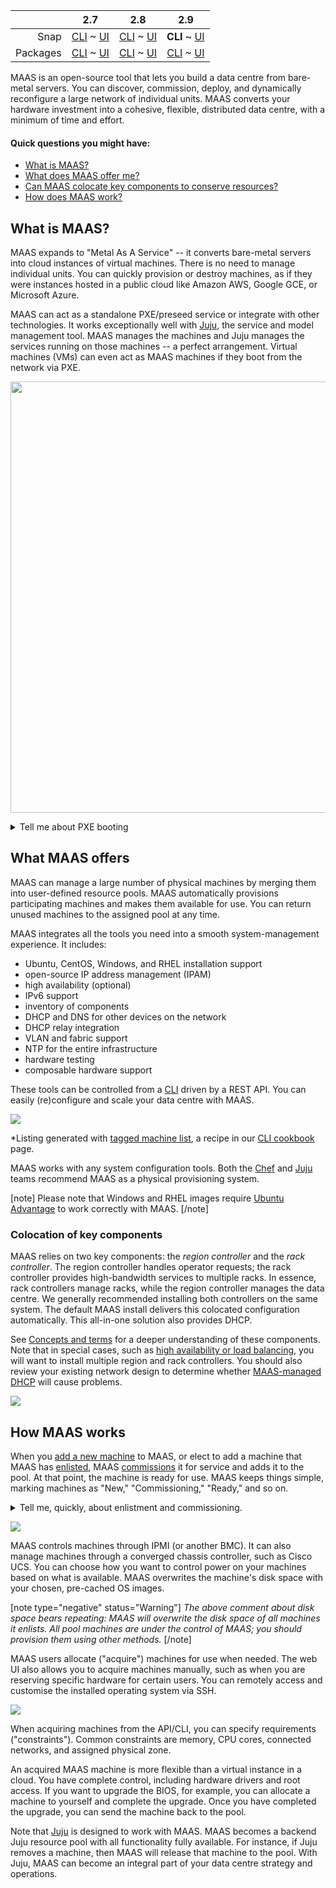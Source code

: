 <!-- snap-2-7-cli
||2.7|2.8|2.9|
|-----:|:-----:|:-----:|:-----:|
|Snap|**CLI** ~ [UI](/t/about-maas-snap-2-7-ui/2263)|[CLI](/t/about-maas-snap-2-8-cli/2264) ~ [UI](/t/about-maas-snap-2-8-ui/2265)|[CLI](/t/about-maas-snap-2-9-cli/2266) ~ [UI](/t/about-maas-snap-2-9-ui/2267)|
|Packages|[CLI](/t/about-maas-deb-2-7-cli/2268) ~ [UI](/t/about-maas-deb-2-7-ui/2269)|[CLI](/t/about-maas-deb-2-8-cli/2270) ~ [UI](/t/about-maas-deb-2-8-ui/2271)|[CLI](/t/about-maas-deb-2-9-cli/2272) ~ [UI](/t/about-maas-deb-2-9-ui/2273)|
snap-2-7-cli  -->

<!-- deb-2-7-cli
|| 2.7 | 2.8 | 2.9|
|-----:|:-----:|:-----:|:-----:|
|Snap|[CLI](about-maas-snap-2-7-cli/2262) ~ [UI](/t/about-maas-snap-2-7-ui/2263) |[CLI](/t/about-maas-snap-2-8-cli/2264) ~ [UI](/t/about-maas-snap-2-8-ui/2265) |[CLI](/t/about-maas-snap-2-9-cli/2266) ~ [UI](/t/about-maas-snap-2-9-ui/2267)|
|Packages|**CLI** ~  [UI](/t/about-maas-deb-2-7-ui/2269)|[CLI](/t/about-maas-deb-2-8-cli/2270) ~ [UI](/t/about-maas-deb-2-8-ui/2271)|[CLI](/t/about-maas-deb-2-9-cli/2272) ~ [UI](/t/about-maas-deb-2-9-ui/2273)|
deb-2-7-cli -->

<!-- snap-2-7-ui
|| 2.7 | 2.8 | 2.9|
|-----:|:-----:|:-----:|:-----:|
|Snap|[CLI](/t/about-maas-snap-2-7-cli/2262) ~ **UI**|[CLI](/t/about-maas-snap-2-8-cli/2264) ~ [UI](/t/about-maas-snap-2-8-ui/2265)|[CLI](/t/about-maas-snap-2-9-cli/2266) ~ [UI](/t/about-maas-snap-2-9-ui/2267)|
|Packages|[CLI](/t/about-maas-deb-2-7-cli/2268) ~ [UI](/t/about-maas-deb-2-7-ui/2269)|[CLI](/t/about-maas-deb-2-8-cli/2270) ~ [UI](/t/about-maas-deb-2-8-ui/2271)|[CLI](/t/about-maas-deb-2-9-cli/2272) ~ [UI](/t/about-maas-deb-2-9-ui/2273)|
snap-2-7-ui -->

<!-- deb-2-8-cli
|| 2.7 | 2.8 | 2.9|
|-----:|:-----:|:-----:|:-----:|
|Snap|[CLI](about-maas-snap-2-7-cli/2262) ~ [UI](/t/about-maas-snap-2-7-ui/2263) |[CLI](/t/about-maas-snap-2-8-cli/2264) ~ [UI](/t/about-maas-snap-2-8-ui/2265) |[CLI](/t/about-maas-snap-2-9-cli/2266) ~ [UI](/t/about-maas-snap-2-9-ui/2267)|
|Packages|[CLI](/t/about-maas-deb-2-7-cli/2268) ~  [UI](/t/about-maas-deb-2-7-ui/2269)|**CLI** ~ [UI](/t/about-maas-deb-2-8-ui/2271)|[CLI](/t/about-maas-deb-2-9-cli/2272) ~ [UI](/t/about-maas-deb-2-9-ui/2273)|
deb-2-8-cli -->

<!-- deb-2-7-ui
|| 2.7 | 2.8 | 2.9|
|-----:|:-----:|:-----:|:-----:|
|Snap|[CLI](about-maas-snap-2-7-cli/2262) ~ [UI](/t/about-maas-snap-2-7-ui/2263)|[CLI](/t/about-maas-snap-2-8-cli/2264) ~ [UI](/t/about-maas-snap-2-8-ui/2265)|[CLI](/t/about-maas-snap-2-9-cli/2266) ~ [UI](/t/about-maas-snap-2-9-ui/2267)|
|Packages|[CLI](/t/about-maas-deb-2-7-cli/2268) ~ **UI**|[CLI](/t/about-maas-deb-2-8-cli/2270) ~ [UI](/t/about-maas-deb-2-8-ui/2271)|[CLI](/t/about-maas-deb-2-9-cli/2272) ~ [UI](/t/about-maas-deb-2-9-ui/2273)|
deb-2-7-ui -->

<!-- snap-2-8-cli
|| 2.7 | 2.8 | 2.9|
|-----:|:-----:|:-----:|:-----:|
|Snap|[CLI](/t/about-maas-snap-2-7-cli/2262) ~ [UI](/t/about-maas-snap-2-7-ui/2263) | **CLI** ~ [UI](/t/about-maas-snap-2-8-ui/2265) |[CLI](/t/about-maas-snap-2-9-cli/2266) ~ [UI](/t/about-maas-snap-2-9-ui/2267) |
|Packages|[CLI](/t/about-maas-deb-2-7-cli/2268) ~ [UI](/t/about-maas-deb-2-7-ui/2269) |[CLI](/t/about-maas-deb-2-8-cli/2270) ~ [UI](/t/about-maas-deb-2-8-ui/2271) |[CLI](/t/about-maas-deb-2-9-cli/2272) ~ [UI](/t/about-maas-deb-2-9-ui/2273) |
snap-2-8-cli -->

<!-- snap-2-8-ui
|| 2.7 | 2.8 | 2.9|
|-----:|:-----:|:-----:|:-----:|
|Snap|[CLI](/t/about-maas-snap-2-7-cli/2262) ~ [UI](/t/about-maas-snap-2-7-ui/2263)|[CLI](/t/about-maas-snap-2-8-cli/2264) ~ **UI**|[CLI](/t/about-maas-snap-2-9-cli/2266) ~ [UI](/t/about-maas-snap-2-9-ui/2267)|
|Packages|[CLI](/t/about-maas-deb-2-7-cli/2268) ~ [UI](/t/about-maas-deb-2-7-ui/2269)|[CLI](/t/about-maas-deb-2-8-cli/2270) ~ [UI](/t/about-maas-deb-2-8-ui/2271)|[CLI](/t/about-maas-deb-2-9-cli/2272) ~ [UI](/t/about-maas-deb-2-9-ui/2273)|
snap-2-8-ui -->

<!-- deb-2-8-ui
|| 2.7 | 2.8 | 2.9|
|-----:|:-----:|:-----:|:-----:|
|Snap|[CLI](/t/about-maas-snap-2-7-cli/2262) ~ [UI](/t/about-maas-snap-2-7-ui/2263)|[CLI](/t/about-maas-snap-2-8-cli/2264) ~ [UI](/t/about-maas-snap-2-8-ui/2265)|[CLI](/t/about-maas-snap-2-9-cli/2266) ~ [UI](/t/about-maas-snap-2-9-ui/2267)|
|Packages|[CLI](/t/about-maas-deb-2-7-cli/2268) ~ [UI](/t/about-maas-deb-2-7-ui/2269)|[CLI](/t/about-maas-deb-2-8-cli/2270) ~ **UI**|[CLI](/t/about-maas-deb-2-9-cli/2272) ~ [UI](/t/about-maas-deb-2-9-ui/2273)|
deb-2-8-ui -->

|| 2.7 | 2.8 | 2.9|
|-----:|:-----:|:-----:|:-----:|
|Snap|[CLI](/t/about-maas-snap-2-7-cli/2262) ~ [UI](/t/about-maas-snap-2-7-ui/2263)|[CLI](/t/about-maas-snap-2-8-cli/2264) ~ [UI](/t/about-maas-snap-2-8-ui/2265)|**CLI** ~  [UI](/t/about-maas-snap-2-9-ui/2267)|
|Packages|[CLI](/t/about-maas-deb-2-7-cli/2268) ~ [UI](/t/about-maas-deb-2-7-ui/2269)|[CLI](/t/about-maas-deb-2-8-cli/2270) ~ [UI](/t/about-maas-deb-2-8-ui/2271)|[CLI](/t/about-maas-deb-2-9-cli/2272) ~ [UI](/t/about-maas-deb-2-9-ui/2273)|

<!-- snap-2-9-ui
|| 2.7 | 2.8 | 2.9|
|-----:|:-----:|:-----:|:-----:|
|Snap|[CLI](/t/about-maas-snap-2-7-cli/2262) ~ [UI](/t/about-maas-snap-2-7-ui/2263)|[CLI](/t/about-maas-snap-2-8-cli/2264) ~ [UI](/t/about-maas-snap-2-8-ui/2265)|[CLI](/t/about-maas-snap-2-9-cli/2266) ~ **UI**|
|Packages|[CLI](/t/about-maas-deb-2-7-cli/2268) ~ [UI](/t/about-maas-deb-2-7-ui/2269)|[CLI](/t/about-maas-deb-2-8-cli/2270) ~ [UI](/t/about-maas-deb-2-8-ui/2271)|[CLI](/t/about-maas-deb-2-9-cli/2272) ~ [UI](/t/about-maas-deb-2-9-ui/2273)|
snap-2-9-ui -->

<!-- deb-2-9-cli
|| 2.7 | 2.8 | 2.9|
|-----:|:-----:|:-----:|:-----:|
|Snap|[CLI](/t/about-maas-snap-2-7-cli/2262) ~ [UI](/t/about-maas-snap-2-7-ui/2263)|[CLI](/t/about-maas-snap-2-8-cli/2264) ~ [UI](/t/about-maas-snap-2-8-ui/2265)|[CLI](/t/about-maas-snap-2-9-cli/2266) ~ [UI](/t/about-maas-snap-2-9-ui/2267)|
|Packages|[CLI](/t/about-maas-deb-2-7-cli/2268) ~ [UI](/t/about-maas-deb-2-7-ui/2269)|[CLI](/t/about-maas-deb-2-8-cli/2270) ~ [UI](/t/about-maas-deb-2-8-ui/2271)|**CLI** ~  [UI](/t/about-maas-deb-2-9-ui/2273)|
deb-2-9-cli -->

<!-- deb-2-9-ui
|| 2.7 | 2.8 | 2.9|
|-----:|:-----:|:-----:|:-----:|
|Snap|[CLI](/t/about-maas-snap-2-7-cli/2262) ~ [UI](/t/about-maas-snap-2-7-ui/2263)|[CLI](/t/about-maas-snap-2-8-cli/2264) ~ [UI](/t/about-maas-snap-2-8-ui/2265)|[CLI](/t/about-maas-snap-2-9-cli/2266) ~ [UI](/t/about-maas-snap-2-9-ui/2267)|
|Packages|[CLI](/t/about-maas-deb-2-7-cli/2268) ~ [UI](/t/about-maas-deb-2-7-ui/2269)|[CLI](/t/about-maas-deb-2-8-cli/2270) ~ [UI](/t/about-maas-deb-2-8-ui/2271)|[CLI](/t/about-maas-deb-2-9-cli/2272) ~ **UI**|
deb-2-9-ui -->

MAAS is an open-source tool that lets you build a data centre from bare-metal servers. You can discover, commission, deploy, and dynamically reconfigure a large network of individual units.  MAAS converts your hardware investment into a cohesive, flexible, distributed data centre, with a minimum of time and effort.

#### Quick questions you might have:

* [What is MAAS?](#heading--what-is-maas)
* [What does MAAS offer me?](#heading--what-maas-offers)
* [Can MAAS colocate key components to conserve  resources?](#heading--colocation-of-key-components)
* [How does MAAS work?](#heading--how-maas-works)

<h2 id="heading--what-is-maas">What is MAAS?</h2>

MAAS expands to "Metal As A Service" -- it converts bare-metal servers into cloud instances of virtual machines. There is no need to manage individual units. You can quickly provision or destroy machines, as if they were instances hosted in a public cloud like Amazon AWS, Google GCE, or Microsoft Azure.

MAAS can act as a standalone PXE/preseed service or integrate with other technologies. It works exceptionally well with [Juju](https://jaas.ai/docs/maas-cloud), the service and model management tool. MAAS manages the machines and Juju manages the services running on those machines -- a perfect arrangement.  Virtual machines (VMs) can even act as MAAS machines if they boot from the network via PXE.

<a href="https://discourse.maas.io/uploads/default/original/1X/d19eff9ef45c554d085ee1d657e4ddd810eac6df.jpeg" target="_blank"><img width="690" src="https://discourse.maas.io/uploads/default/original/1X/d19eff9ef45c554d085ee1d657e4ddd810eac6df.jpeg"></a>

<details><summary>Tell me about PXE booting</summary>

PXE stands for "Preboot Execution Environment," usually pronounced "pixie."  The term refers to a way of booting an OS image (or other software assembly) downloaded to a client via a NIC.  The NIC must be PXE-capable for this to work.  Many NICs can be configured to support PXE boot with a software switch.

</details>

<h2 id="heading--what-maas-offers">What MAAS offers</h2>

MAAS can manage a large number of physical machines by merging them into user-defined resource pools. MAAS automatically provisions participating machines and makes them available for use. You can return unused machines to the assigned pool at any time. 

MAAS integrates all the tools you need into a smooth system-management experience. It includes:

<!-- deb-2-7-ui deb-2-8-ui deb-2-9-ui snap-2-7-ui snap-2-8-ui snap-2-9-ui 
- web UI (optimised for mobile devices)
- Ubuntu, CentOS, Windows, and RHEL installation support
- open-source IP address management (IPAM)
- full API/CLI support
- high availability (optional)
- IPv6 support
- inventory of components
- DHCP and DNS for other devices on the network
- DHCP relay integration
- VLAN and fabric support
- NTP for the entire infrastructure
- hardware testing
- composable hardware support

These tools can be controlled from a responsive web UI.  You can easily (re)configure and scale your data centre with MAAS.

<a href="https://discourse.maas.io/uploads/default/original/1X/00968a71b82ce01c45ae3b345ed6b1270d0927bf.jpeg" target = "_blank"><img src="https://discourse.maas.io/uploads/default/original/1X/00968a71b82ce01c45ae3b345ed6b1270d0927bf.jpeg"></a> 

deb-2-7-ui deb-2-8-ui deb-2-9-ui snap-2-7-ui snap-2-8-ui snap-2-9-ui -->

- Ubuntu, CentOS, Windows, and RHEL installation support
- open-source IP address management (IPAM)
- high availability (optional)
- IPv6 support
- inventory of components
- DHCP and DNS for other devices on the network
- DHCP relay integration
- VLAN and fabric support
- NTP for the entire infrastructure
- hardware testing
- composable hardware support

These tools can be controlled from a [CLI](/t/maas-cli/802) driven by a REST API.  You can easily (re)configure and scale your data centre with MAAS.

<a href="https://discourse.maas.io/uploads/default/original/1X/40fdae53957095e5a830458dc5c7a62ea5d78c10.jpeg" target = "_blank"><img src="https://discourse.maas.io/uploads/default/original/1X/40fdae53957095e5a830458dc5c7a62ea5d78c10.jpeg"></a> 

*Listing generated with [tagged machine list](/t/the-cli-cookbook/2218#heading--lsmm-t), a recipe in our [CLI cookbook](/t/the-cli-cookbook/2218) page.

MAAS works with any system configuration tools. Both the [Chef](https://www.chef.io/chef) and [Juju](https://jaas.ai/) teams recommend MAAS as a physical provisioning system.

[note]
Please note that Windows and RHEL images require [Ubuntu Advantage](https://www.ubuntu.com/support) to work correctly with MAAS.
[/note]

<h3 id="heading--colocation-of-key-components">Colocation of key components</h3>

MAAS relies on two key components: the *region controller* and the *rack controller*. The region controller handles operator requests; the rack controller provides high-bandwidth services to multiple racks. In essence, rack controllers manage racks, while the region controller manages the data centre. We generally recommended installing both controllers on the same system.  The default MAAS install delivers this colocated configuration automatically. This all-in-one solution also provides DHCP. 

<!-- deb-2-7-cli
See [Concepts and terms](/t/concepts-and-terms/785#heading--controllers) for a deeper understanding of these components. Note that in special cases, such as [high availability or load balancing](/t/high-availability-deb-2-7-cli/2688), you will want to install multiple region and rack controllers.  You should also review your existing network design to determine whether [MAAS-managed DHCP](/t/managing-dhcp-deb-2-7-cli/2904) will cause problems.
deb-2-7-cli  -->

<!-- deb-2-7-ui
See [Concepts and terms](/t/concepts-and-terms/785#heading--controllers) for a deeper understanding of these components. Note that in special cases, such as [high availability or load balancing](/t/high-availability-deb-2-7-ui/2689), you will want to install multiple region and rack controllers.  You should also review your existing network design to determine whether [MAAS-managed DHCP](/t/managing-dhcp-deb-2-7-ui/2905) will cause problems.
deb-2-7-ui  -->

<!-- deb-2-8-cli
See [Concepts and terms](/t/concepts-and-terms/785#heading--controllers) for a deeper understanding of these components. Note that in special cases, such as [high availability or load balancing](/t/high-availability-deb-2-8-cli/2690), you will want to install multiple region and rack controllers.  You should also review your existing network design to determine whether [MAAS-managed DHCP](/t/managing-dhcp-deb-2-8-cli/2906) will cause problems.
deb-2-8-cli  -->

<!-- deb-2-8-ui
See [Concepts and terms](/t/concepts-and-terms/785#heading--controllers) for a deeper understanding of these components. Note that in special cases, such as [high availability or load balancing](/t/high-availability-deb-2-8-ui/2691), you will want to install multiple region and rack controllers.  You should also review your existing network design to determine whether [MAAS-managed DHCP](/t/managing-dhcp-deb-2-8-ui/2907) will cause problems.
deb-2-8-ui  -->

<!-- deb-2-9-cli
See [Concepts and terms](/t/concepts-and-terms/785#heading--controllers) for a deeper understanding of these components. Note that in special cases, such as [high availability or load balancing](/t/high-availability-deb-2-9-cli/2692), you will want to install multiple region and rack controllers.  You should also review your existing network design to determine whether [MAAS-managed DHCP](/t/managing-dhcp-deb-2-9-cli/2908) will cause problems.
deb-2-9-cli  -->

<!-- deb-2-9-ui
See [Concepts and terms](/t/concepts-and-terms/785#heading--controllers) for a deeper understanding of these components. Note that in special cases, such as [high availability or load balancing](/t/high-availability-deb-2-9-ui/2693), you will want to install multiple region and rack controllers.  You should also review your existing network design to determine whether [MAAS-managed DHCP](/t/managing-dhcp-deb-2-9-ui/2909) will cause problems.
deb-2-9-ui  -->

<!-- snap-2-7-cli
See [Concepts and terms](/t/concepts-and-terms/785#heading--controllers) for a deeper understanding of these components. Note that in special cases, such as [high availability or load balancing](/t/high-availability-snap-2-7-cli/2682), you will want to install multiple region and rack controllers.  You should also review your existing network design to determine whether [MAAS-managed DHCP](/t/managing-dhcp-snap-2-7-cli/2898) will cause problems.
snap-2-7-cli  -->

<!-- snap-2-7-ui
See [Concepts and terms](/t/concepts-and-terms/785#heading--controllers) for a deeper understanding of these components. Note that in special cases, such as [high availability or load balancing](/t/high-availability-snap-2-7-ui/2683), you will want to install multiple region and rack controllers.  You should also review your existing network design to determine whether [MAAS-managed DHCP](/t/managing-dhcp-snap-2-7-ui/2899) will cause problems.
snap-2-7-ui  -->

<!-- snap-2-8-cli
See [Concepts and terms](/t/concepts-and-terms/785#heading--controllers) for a deeper understanding of these components. Note that in special cases, such as [high availability or load balancing](/t/high-availability-snap-2-8-cli/2684), you will want to install multiple region and rack controllers.  You should also review your existing network design to determine whether [MAAS-managed DHCP](/t/managing-dhcp-snap-2-8-cli/2900) will cause problems.
snap-2-8-cli  -->

<!-- snap-2-8-ui
See [Concepts and terms](/t/concepts-and-terms/785#heading--controllers) for a deeper understanding of these components. Note that in special cases, such as [high availability or load balancing](/t/high-availability-snap-2-8-ui/2685), you will want to install multiple region and rack controllers.  You should also review your existing network design to determine whether [MAAS-managed DHCP](/t/managing-dhcp-snap-2-8-ui/2901) will cause problems.
snap-2-8-ui  -->

See [Concepts and terms](/t/concepts-and-terms/785#heading--controllers) for a deeper understanding of these components. Note that in special cases, such as [high availability or load balancing](/t/high-availability-snap-2-9-cli/2686), you will want to install multiple region and rack controllers.  You should also review your existing network design to determine whether [MAAS-managed DHCP](/t/managing-dhcp-snap-2-9-cli/2902) will cause problems.

<!-- snap-2-9-ui
See [Concepts and terms](/t/concepts-and-terms/785#heading--controllers) for a deeper understanding of these components. Note that in special cases, such as [high availability or load balancing](/t/high-availability-snap-2-9-ui/2687), you will want to install multiple region and rack controllers.  You should also review your existing network design to determine whether [MAAS-managed DHCP](/t/managing-dhcp-snap-2-9-ui/2903) will cause problems.
snap-2-9-ui  -->

<a href="https://discourse.maas.io/uploads/default/original/1X/3ad2b128fbc034e9f575f21c0415a6e6c55baea3.jpeg" target = "_blank"><img src="https://discourse.maas.io/uploads/default/original/1X/3ad2b128fbc034e9f575f21c0415a6e6c55baea3.jpeg"></a>

<h2 id="heading--how-maas-works">How MAAS works</h2>

<!-- deb-2-7-cli
When you [add a new machine](/t/add-machines-deb-2-7-cli/2280#heading--add-a-node-manually) to MAAS, or elect to add a machine that MAAS has [enlisted](/t/add-machines-deb-2-7-cli/2280#heading--enlistment), MAAS [commissions](/t/commission-machines-deb-2-7-cli/2472) it for service and adds it to the pool.  At that point, the machine is ready for use. MAAS keeps things simple, marking machines as "New," "Commissioning," "Ready," and so on.
deb-2-7-cli  -->

<!-- deb-2-7-ui
When you [add a new machine](/t/add-machines-deb-2-7-ui/2281#heading--add-a-node-manually) to MAAS, or elect to add a machine that MAAS has [enlisted](/t/add-machines-deb-2-7-ui/2281#heading--enlistment), MAAS [commissions](/t/commission-machines-deb-2-7-ui/2473) it for service and adds it to the pool.  At that point, the machine is ready for use. MAAS keeps things simple, marking machines as "New," "Commissioning," "Ready," and so on.
deb-2-7-ui  -->

<!-- deb-2-8-cli
When you [add a new machine](/t/add-machines-deb-2-8-cli/2282#heading--add-a-node-manually) to MAAS, or elect to add a machine that MAAS has [enlisted](/t/add-machines-deb-2-8-cli/2282#heading--enlistment), MAAS [commissions](/t/commission-machines-deb-2-8-cli/2474) it for service and adds it to the pool.  At that point, the machine is ready for use. MAAS keeps things simple, marking machines as "New," "Commissioning," "Ready," and so on.
deb-2-8-cli  -->

<!-- deb-2-8-ui
When you [add a new machine](/t/add-machines-deb-2-8-ui/2283#heading--add-a-node-manually) to MAAS, or elect to add a machine that MAAS has [enlisted](/t/add-machines-deb-2-8-ui/2283#heading--enlistment), MAAS [commissions](/t/commission-machines-deb-2-8-ui/2475) it for service and adds it to the pool.  At that point, the machine is ready for use. MAAS keeps things simple, marking machines as "New," "Commissioning," "Ready," and so on.
deb-2-8-ui  -->

<!-- deb-2-9-cli
When you [add a new machine](/t/add-machines-deb-2-9-cli/2284#heading--add-a-node-manually) to MAAS, or elect to add a machine that MAAS has [enlisted](/t/add-machines-deb-2-9-cli/2284#heading--enlistment), MAAS [commissions](/t/commission-machines-deb-2-9-cli/2476) it for service and adds it to the pool.  At that point, the machine is ready for use. MAAS keeps things simple, marking machines as "New," "Commissioning," "Ready," and so on.
deb-2-9-cli  -->

<!-- deb-2-9-ui
When you [add a new machine](/t/add-machines-deb-2-9-ui/2285#heading--add-a-node-manually) to MAAS, or elect to add a machine that MAAS has [enlisted](/t/add-machines-deb-2-9-ui/2285#heading--enlistment), MAAS [commissions](/t/commission-machines-deb-2-9-ui/2477) it for service and adds it to the pool.  At that point, the machine is ready for use. MAAS keeps things simple, marking machines as "New," "Commissioning," "Ready," and so on.
deb-2-9-ui  -->

<!-- snap-2-7-cli
When you [add a new machine](/t/add-machines-2-7-cli/2274#heading--add-a-node-manually) to MAAS, or elect to add a machine that MAAS has [enlisted](/t/add-machines-2-7-cli/2274#heading--enlistment), MAAS [commissions](/t/commission-machines-snap-2-7-cli/2466) it for service and adds it to the pool.  At that point, the machine is ready for use. MAAS keeps things simple, marking machines as "New," "Commissioning," "Ready," and so on.
snap-2-7-cli  -->

<!-- snap-2-7-ui
When you [add a new machine](/t/add-machines-snap-2-7-ui/2275#heading--add-a-node-manually) to MAAS, or elect to add a machine that MAAS has [enlisted](/t/add-machines-snap-2-7-ui/2275#heading--enlistment), MAAS [commissions](/t/commission-machines-snap-2-7-ui/2467) it for service and adds it to the pool.  At that point, the machine is ready for use. MAAS keeps things simple, marking machines as "New," "Commissioning," "Ready," and so on.
snap-2-7-ui  -->

<!-- snap-2-8-cli
When you [add a new machine](/t/add-machines-snap-2-8-cli/2276#heading--add-a-node-manually) to MAAS, or elect to add a machine that MAAS has [enlisted](/t/add-machines-snap-2-8-cli/2276#heading--enlistment), MAAS [commissions](/t/commission-machines-snap-2-8-cli/2468) it for service and adds it to the pool.  At that point, the machine is ready for use. MAAS keeps things simple, marking machines as "New," "Commissioning," "Ready," and so on.
snap-2-8-cli  -->

<!-- snap-2-8-ui
When you [add a new machine](/t/add-machines-snap-2-8-ui/2277#heading--add-a-node-manually) to MAAS, or elect to add a machine that MAAS has [enlisted](/t/add-machines-snap-2-8-ui/2277#heading--enlistment), MAAS [commissions](/t/commission-machines-snap-2-8-ui/2469) it for service and adds it to the pool.  At that point, the machine is ready for use. MAAS keeps things simple, marking machines as "New," "Commissioning," "Ready," and so on.
snap-2-8-ui  -->

When you [add a new machine](/t/add-machines-snap-2-9-cli/2278#heading--add-a-node-manually) to MAAS, or elect to add a machine that MAAS has [enlisted](/t/add-machines-snap-2-9-cli/2278#heading--enlistment), MAAS [commissions](/t/commission-machines-snap-2-9-cli/2470) it for service and adds it to the pool.  At that point, the machine is ready for use. MAAS keeps things simple, marking machines as "New," "Commissioning," "Ready," and so on.

<!-- snap-2-9-ui
When you [add a new machine](/t/add-machines-snap-2-9-ui/2279#heading--add-a-node-manually) to MAAS, or elect to add a machine that MAAS has [enlisted](/t/add-machines-snap-2-9-ui/2279#heading--enlistment), MAAS [commissions](/t/commission-machines-snap-2-9-ui/2471) it for service and adds it to the pool.  At that point, the machine is ready for use. MAAS keeps things simple, marking machines as "New," "Commissioning," "Ready," and so on.
snap-2-9-ui  -->

<details><summary>Tell me, quickly, about enlistment and commissioning.</summary>

There are two ways to add a machine to MAAS.  Assuming it's on the network and capable of PXE-booting, you can add it explicitly -- or MAAS can simply discover it when you turn it on.

Enlistment just means that MAAS discovers a machine when you turn it on, and presents it to the MAAS administrator, so that they can choose whether or not to commission it.  Machines that have only been enlisted will show up in the machine list as "New."

Commissioning means that MAAS has successfully booted the machine, scanned and recorded its resources, and prepared it for eventual deployment.  Machines that you explicitly add are automatically commissioned.  MAAS marks a successfully-commissioned machine as "Ready" in the machine list.

</details>

<!-- deb-2-7-ui deb-2-8-ui deb-2-9-ui snap-2-7-ui snap-2-8-ui snap-2-9-ui 
<a href="https://discourse.maas.io/uploads/default/original/1X/605019de31078dd70df72ff199d812de13a30d00.jpeg" target = "_blank"><img src="https://discourse.maas.io/uploads/default/original/1X/605019de31078dd70df72ff199d812de13a30d00.jpeg"></a>
deb-2-7-ui deb-2-8-ui deb-2-9-ui snap-2-7-ui snap-2-8-ui snap-2-9-ui  -->

<a href="https://discourse.maas.io/uploads/default/original/1X/6aec9b567022216d80596411e689a14e1f594674.jpeg" target = "_blank"><img src="https://discourse.maas.io/uploads/default/original/1X/6aec9b567022216d80596411e689a14e1f594674.jpeg"></a>

MAAS controls machines through IPMI (or another BMC). It can also manage machines through a converged chassis controller, such as Cisco UCS.  You can choose how you want to control power on your machines based on what is available.  MAAS overwrites the machine's disk space with your chosen, pre-cached OS images.

[note type="negative" status="Warning"]
*The above comment about disk space bears repeating: MAAS will overwrite the disk space of all machines it enlists. All pool machines are under the control of MAAS; you should provision them using other methods.*
[/note]

MAAS users allocate ("acquire") machines for use when needed. The web UI also allows you to acquire machines manually, such as when you are reserving specific hardware for certain users. You can remotely access and customise the installed operating system via SSH.

<!-- deb-2-7-ui deb-2-8-ui deb-2-9-ui snap-2-7-ui snap-2-8-ui snap-2-9-ui 
<a href="https://discourse.maas.io/uploads/default/original/1X/8101d641c55d912cd66646bd99bbee9bb8f196ab.jpeg" target = "_blank"><img src="https://discourse.maas.io/uploads/default/original/1X/8101d641c55d912cd66646bd99bbee9bb8f196ab.jpeg"></a>
deb-2-7-ui deb-2-8-ui deb-2-9-ui snap-2-7-ui snap-2-8-ui snap-2-9-ui -->

<a href="https://discourse.maas.io/uploads/default/original/1X/ac3b251a916bb18a7e7e463d7fa3c57ef32628da.jpeg" target = "_blank"><img src="https://discourse.maas.io/uploads/default/original/1X/ac3b251a916bb18a7e7e463d7fa3c57ef32628da.jpeg"></a>

When acquiring machines from the API/CLI, you can specify requirements ("constraints"). Common constraints are memory, CPU cores, connected networks, and assigned physical zone.

An acquired MAAS machine is more flexible than a virtual instance in a cloud. You have complete control, including hardware drivers and root access. If you want to upgrade the BIOS, for example, you can allocate a machine to yourself and complete the upgrade.  Once you have completed the upgrade, you can send the machine back to the pool.

Note that [Juju](https://jaas.ai/docs/maas-cloud) is designed to work with MAAS. MAAS becomes a backend Juju resource pool with all functionality fully available. For instance, if Juju removes a machine, then MAAS will release that machine to the pool.  With Juju, MAAS can become an integral part of your data centre strategy and operations.